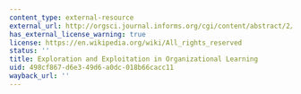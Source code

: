 ```yaml
---
content_type: external-resource
external_url: http://orgsci.journal.informs.org/cgi/content/abstract/2/1/71
has_external_license_warning: true
license: https://en.wikipedia.org/wiki/All_rights_reserved
status: ''
title: Exploration and Exploitation in Organizational Learning
uid: 498cf867-d6e3-49d6-a0dc-018b66cacc11
wayback_url: ''
---
```

